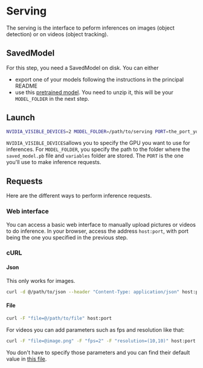 # Serving

The serving is the interface to peform inferences on images (object detection) or on videos (object tracking).

## SavedModel

For this step, you need a SavedModel on disk. You can either
- export one of your models following the instructions in the principal README
- use this [pretrained model](http://files.heuritech.com/raw_files/surfrider/serving_2.zip). You need to unzip it, this will be your `MODEL_FOLDER` in the next step.

## Launch

```bash
NVIDIA_VISIBLE_DEVICES=2 MODEL_FOLDER=/path/to/serving PORT=the_port_you_want_to_expose make docker-serving
```

`NVIDIA_VISIBLE_DEVICES`allows you to specify the GPU you want to use for inferences.
For `MODEL_FOLDER`, you specify the path to the folder where the `saved_model.pb` file and `variables` folder are stored.
The `PORT` is the one you'll use to make inference requests.


## Requests

Here are the different ways to perform inference requests.

### Web interface

You can access a basic web interface to manually upload pictures or videos to do inference.
In your browser, access the address `host:port`, with port being the one you specified in the previous step.

### cURL

#### Json

This only works for images.

```bash
curl -d @/path/to/json --header "Content-Type: application/json" host:port
```

#### File

```bash
curl -F "file=@/path/to/file" host:port
```

For videos you can add parameters such as fps and resolution like that:

```bash
curl -F "file=@image.png" -F "fps=2" -F "resolution=(10,10)" host:port
```

You don't have to specify those parameters and you can find their default value in [this file](inference.py).
